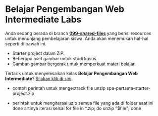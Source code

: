 # Belajar Pengembangan Web Intermediate Labs

Anda sedang berada di branch [**099-shared-files**](https://github.com/dicodingacademy/a219-web-intermediate-labs/tree/099-shared-files) yang berisi resources untuk menunjang pembelajaran siswa. Anda akan menemukan hal-hal seperti di bawah ini.

- Starter project dalam ZIP.
- Beberapa aset gambar untuk studi kasus.
- Gambar-gambar bergerak untuk memperkuat materi belajar.

Tertarik untuk menyelesaikan kelas **Belajar Pengembangan Web Intermediate**?  [Silakan klik di sini](https://www.dicoding.com/academies/219).


- contoh perintah untuk mengextrack file
unzip spa-pertama-starter-project.zip 

 - perintah untuk mengiterasi uzip semua file yang ada di folder saat ini done artinya iterasi selsai
 for file in *.zip; do unzip "$file"; done